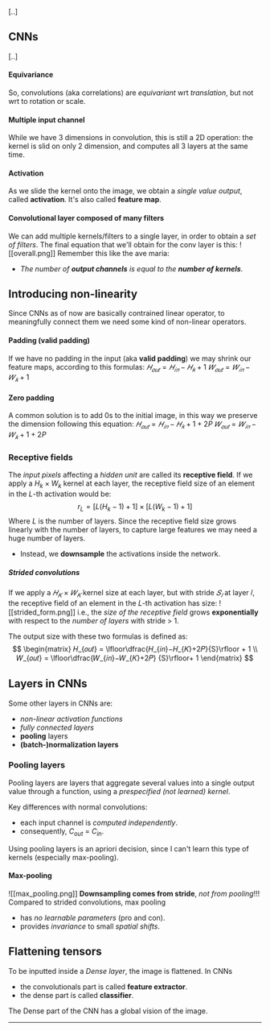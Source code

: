 [..]

## CNNs
[..]

#### Equivariance 
So, convolutions (aka correlations) are _equivariant_ wrt _translation_, but not wrt to rotation or scale. 

#### Multiple input channel
While we have 3 dimensions in convolution, this is still a 2D operation: the kernel is slid on only 2 dimension, and computes all 3 layers at the same time. 

#### Activation
As we slide the kernel onto the image, we obtain a _single value output_, called __activation__. It's also called __feature map__.

#### Convolutional layer composed of many filters
We can add multiple kernels/filters to a single layer, in order to obtain a _set of filters_.
The final equation that we'll obtain for the conv layer is this:
![[overall.png]]
Remember this like the ave maria:
- _The number of __output channels__ is equal to the __number of kernels___. 

## Introducing non-linearity
Since CNNs as of now are basically contrained linear operator, to meaningfully connect them we need some kind of non-linear operators. 

#### Padding (valid padding)
If we have no padding in the input (aka __valid padding__) we may shrink our feature maps, according to this formulas:
$𝐻_{𝑜𝑢𝑡} = 𝐻_{𝑖𝑛} − 𝐻_{𝑘} + 1$
$𝑊_{𝑜𝑢𝑡} = 𝑊_{𝑖𝑛} − 𝑊_{𝑘} + 1$

#### Zero padding
A common solution is to add 0s to the initial image, in this way we preserve the dimension following this equation:
$𝐻_{𝑜𝑢𝑡} = 𝐻_{𝑖𝑛} − 𝐻_{𝑘} + 1 + 2P$
$𝑊_{𝑜𝑢𝑡} = 𝑊_{𝑖𝑛} − 𝑊_{𝑘} + 1 + 2P$

### Receptive fields
The _input pixels_ affecting a _hidden unit_ are called its __receptive field__.
If we apply a $H_k \times W_k$ kernel at each layer, the receptive field size of an element in the $L$-th activation would be:
$$r_L = [L(H_k-1)+1]\times[L(W_k-1)+1]$$
Where $L$ is the number of layers. 
Since the receptive field size grows linearly with the number of layers, to capture large features we may need a huge number of layers. 
- Instead, we __downsample__ the activations inside the network. 

##### Strided convolutions
If we apply a $𝐻_𝐾$ × $𝑊_𝐾$ kernel size at each layer, but with stride $𝑆_𝑙$ at layer 𝑙, the receptive field of an element in the 𝐿-th activation has size:
![[strided_form.png]]
i.e., the _size of the receptive field_ grows __exponentially__ with respect to the _number of layers_ with stride > 1.

The output size with these two formulas is defined as:
$$
\begin{matrix}
𝐻_{𝑜𝑢𝑡} = \lfloor\dfrac{𝐻_{𝑖𝑛}−𝐻_{𝐾}+2𝑃}{S}\rfloor + 1 \\
𝑊_{𝑜𝑢𝑡} = \lfloor\dfrac{𝑊_{𝑖𝑛}−𝑊_{𝐾}+2𝑃} {S}\rfloor+ 1
\end{matrix}
$$
## Layers in CNNs
Some other layers in CNNs are:
- _non-linear activation functions_ 
- _fully connected layers_ 
- __pooling__ layers 
- __(batch-)normalization layers__

### Pooling layers
Pooling layers are layers that aggregate several values into a single output value through a function, using a _prespecified (not learned) kernel_.

Key differences with normal convolutions:
- each input channel is _computed independently_.
- consequently, $C_{out}$ = $C_{in}$.

Using pooling layers is an apriori decision, since I can't learn this type of kernels (especially max-pooling).

#### Max-pooling
![[max_pooling.png]]
__Downsampling comes from stride__, _not from pooling_!!!
Compared to strided convolutions, max pooling 
- has _no learnable parameters_ (pro and con). 
- provides _invariance_ to small _spatial shifts_.

## Flattening tensors
To be inputted inside a _Dense layer_, the image is flattened. 
In CNNs
- the convolutionals part is called __feature extractor__.
- the dense part is called __classifier__.

The Dense part of the CNN has a global vision of the image.

----
